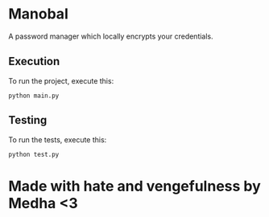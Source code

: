 # Manobal
A password manager which locally encrypts your credentials.

## Execution
To run the project, execute this:
```shell
python main.py
```

## Testing
To run the tests, execute this:
```shell
python test.py
```
# Made with hate and vengefulness by Medha <3